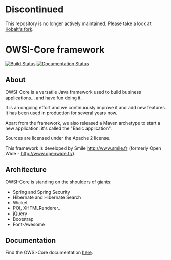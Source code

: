 Discontinued
============
This repository is no longer actively maintained. Please take a look at [Kobalt's fork](https://github.com/igloo-project/igloo-parent).


OWSI-Core framework
===================

[![Build Status](https://travis-ci.org/openwide-java/owsi-core-parent.svg?branch=master)](https://travis-ci.org/openwide-java/owsi-core-parent)   [![Documentation Status](https://readthedocs.org/projects/owsi-core-doc/badge/?version=latest)](http://owsi-core-doc.readthedocs.io/en/latest/)


About
-----

OWSI-Core is a versatile Java framework used to build business applications... and have fun doing it.

It is an ongoing effort and we continuously improve it and add new features. It has been used in production for several years now.

Apart from the framework, we also released a Maven archetype to start a new application: it's called the "Basic application".

Sources are licensed under the Apache 2 license.

This framework is developed by Smile http://www.smile.fr (formerly Open Wide - http://www.openwide.fr/).

Architecture
------------

OWSI-Core is standing on the shoulders of giants:
- Spring and Spring Security
- Hibernate and Hibernate Search
- Wicket
- POI, XHTMLRenderer...
- jQuery
- Bootstrap
- Font-Awesome

Documentation
-------------

Find the OWSI-Core documentation [here](http://owsi-core-doc.readthedocs.io/en/latest/index.html).
